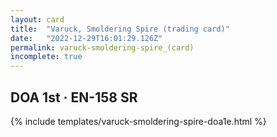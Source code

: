 ```yaml
---
layout: card
title:  "Varuck, Smoldering Spire (trading card)"
date:   "2022-12-29T16:01:29.126Z"
permalink: varuck-smoldering-spire_(card)
incomplete: true
---
```


## DOA 1st &middot; EN-158 SR

{% include templates/varuck-smoldering-spire-doa1e.html %}

